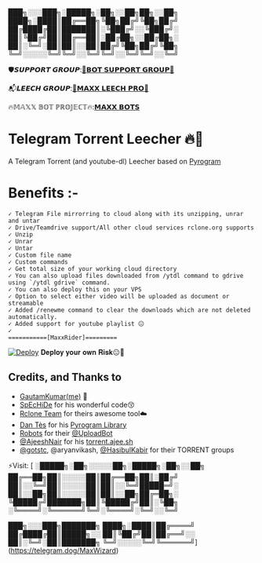 
███╗░░░███╗░█████╗░██╗░░██╗██╗░░██╗
████╗░████║██╔══██╗╚██╗██╔╝╚██╗██╔╝
██╔████╔██║███████║░╚███╔╝░░╚███╔╝░
██║╚██╔╝██║██╔══██║░██╔██╗░░██╔██╗░
██║░╚═╝░██║██║░░██║██╔╝╚██╗██╔╝╚██╗
╚═╝░░░░░╚═╝╚═╝░░╚═╝╚═╝░░╚═╝╚═╝░░╚═╝

🛡️𝙎𝙐𝙋𝙋𝙊𝙍𝙏 𝙂𝙍𝙊𝙐𝙋:[📮𝗕𝗢𝗧 𝗦𝗨𝗣𝗣𝗢𝗥𝗧 𝗚𝗥𝗢𝗨𝗣📮](https://telegram.dog/MaxxBotChat)

📬𝙇𝙀𝙀𝘾𝙃 𝙂𝙍𝙊𝙐𝙋:[📮𝗠𝗔𝗫𝗫 𝗟𝗘𝗘𝗖𝗛 𝗣𝗥𝗢📮](https://telegram.dog/joinchat/OV5y_FarWaGaNYUIYr6J9w)

🔥𝕄𝔸𝕏𝕏 𝔹𝕆𝕋 ℙℝ𝕆𝕁𝔼ℂ𝕋🔥:[𝗠𝗔𝗫𝗫 𝗕𝗢𝗧𝗦](https://telegram.dog/MaxxBots)

# Telegram Torrent Leecher 🔥🤖

A Telegram Torrent (and youtube-dl) Leecher based on [Pyrogram](https://github.com/pyrogram/pyrogram)

# Benefits :-
    ✓ Telegram File mirrorring to cloud along with its unzipping, unrar and untar
    ✓ Drive/Teamdrive support/All other cloud services rclone.org supports
    ✓ Unzip
    ✓ Unrar
    ✓ Untar
    ✓ Custom file name
    ✓ Custom commands
    ✓ Get total size of your working cloud directory
    ✓ You can also upload files downloaded from /ytdl command to gdrive using `/ytdl gdrive` command.
    ✓ You can also deploy this on your VPS
    ✓ Option to select either video will be uploaded as document or streamable
    ✓ Added /renewme command to clear the downloads which are not deleted automatically.
    ✓ Added support for youtube playlist 😐
    ✓
    ===========[MaxxRider]=========

[![Deploy](https://www.herokucdn.com/deploy/button.svg)](https://heroku.com/deploy) 𝐃𝐞𝐩𝐥𝐨𝐲 𝐲𝐨𝐮𝐫 𝐨𝐰𝐧 𝐑𝐢𝐬𝐤😑🤷


## Credits, and Thanks to
* [GautamKumar(me)](https://github.com/gautamajay52/TorrentLeech-Gdrive) 😬
* [SpEcHiDe](https://github.com/SpEcHiDe/PublicLeech) for his wonderful code😚
* [Rclone Team](https://rclone.org) for theirs awesome tool☁️
* [Dan Tès](https://telegram.dog/haskell) for his [Pyrogram Library](https://github.com/pyrogram/pyrogram)
* [Robots](https://telegram.dog/Robots) for their [@UploadBot](https://telegram.dog/UploadBot)
* [@AjeeshNair](https://telegram.dog/AjeeshNait) for his [torrent.ajee.sh](https://torrent.ajee.sh)
* [@gotstc](https://telegram.dog/gotstc), @aryanvikash, [@HasibulKabir](https://telegram.dog/HasibulKabir) for their TORRENT groups


 ⚡Visit: [
░█████╗░██╗░░░░░██╗░█████╗░██╗░░██╗
██╔══██╗██║░░░░░██║██╔══██╗██║░██╔╝
██║░░╚═╝██║░░░░░██║██║░░╚═╝█████═╝░
██║░░██╗██║░░░░░██║██║░░██╗██╔═██╗░
╚█████╔╝███████╗██║╚█████╔╝██║░╚██╗
░╚════╝░╚══════╝╚═╝░╚════╝░╚═╝░░╚═╝

███╗░░░███╗███████╗
████╗░████║██╔════╝
██╔████╔██║█████╗░░
██║╚██╔╝██║██╔══╝░░
██║░╚═╝░██║███████╗
╚═╝░░░░░╚═╝╚══════╝](https://telegram.dog/MaxWizard)
